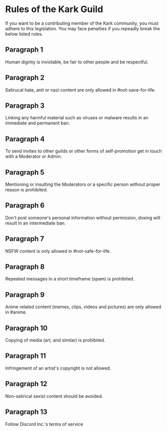 # Rules of the Kark Guild

If you want to be a contributing member of the Kark community, you must adhere to this legislation.
You may face penalties if you repeadly break the below listed rules.

## Paragraph 1
Human dignity is inviolable, be fair to other people and be respectful.

## Paragraph 2
Satirucal hate, anti or nazi content are only allowed in #not-save-for-life.

## Paragraph 3
Linking any harmful material such as viruses or malware results in an immediate and permanent ban.

## Paragraph 4
To send invites to other guilds or other forms of self-promotion get in touch with a Moderator or Admin.

## Paragraph 5
Mentioning or insulting the Moderators or a specific person without proper reason is prohibited.

## Paragraph 6
Don't post someone's personal information without permission, doxing will result in an intermediate ban.

## Paragraph 7
NSFW content is only allowed in #not-safe-for-life.

## Paragraph 8
Repeated messages in a short timeframe (spam) is prohibited.

## Paragraph 9
Anime related content (memes, clips, videos and pictures) are only allowed in #anime.

## Paragraph 10
Copying of media (art, and similar) is prohibited.

## Paragraph 11
Infringement of an artist's copyright is not allowed.

## Paragraph 12
Non-satirical sexist content should be avoided.

## Paragraph 13
Follow Discord Inc.'s terms of service
